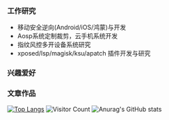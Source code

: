### 工作研究

- 移动安全逆向(Android/iOS/鸿蒙)与开发
- Aosp系统定制裁剪，云手机系统开发
- 指纹风控多开设备系统研究
- xposed/lsp/magisk/ksu/apatch 插件开发与研究

### 兴趣爱好

### 文章作品


[![Top Langs](https://github-readme-stats.vercel.app/api/top-langs/?username=DarkLineX&langs_count=8)](https://github.com/DarkLineX/github-readme-stats)
![Visitor Count](https://profile-counter.glitch.me/DarkLineX/count.svg)
![Anurag's GitHub stats](https://github-readme-stats.vercel.app/api?username=DarkLineX&hide=issues&show_icons=true)


